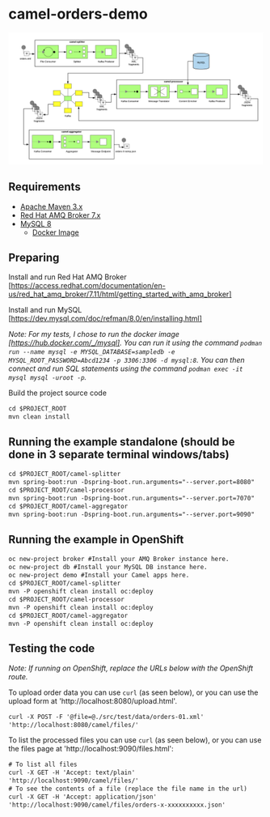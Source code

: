 # camel-orders-demo

![Demo Architecture](./images/demo_architecture.png)

## Requirements

- [Apache Maven 3.x](http://maven.apache.org)
- [Red Hat AMQ Broker 7.x](https://developers.redhat.com/products/amq/overview)
- [MySQL 8](https://www.mysql.com/oem/)
  - [Docker Image](https://hub.docker.com/_/mysql)

## Preparing

Install and run Red Hat AMQ Broker [https://access.redhat.com/documentation/en-us/red_hat_amq_broker/7.11/html/getting_started_with_amq_broker]

Install and run MySQL [https://dev.mysql.com/doc/refman/8.0/en/installing.html]

_Note: For my tests, I chose to run the docker image [https://hub.docker.com/_/mysql]. You can run it using the command `podman run --name mysql -e MYSQL_DATABASE=sampledb -e MYSQL_ROOT_PASSWORD=Abcd1234 -p 3306:3306 -d mysql:8`. You can then connect and run SQL statements using the command `podman exec -it mysql mysql -uroot -p`._

Build the project source code

```
cd $PROJECT_ROOT
mvn clean install
```

## Running the example standalone (should be done in 3 separate terminal windows/tabs)

```
cd $PROJECT_ROOT/camel-splitter
mvn spring-boot:run -Dspring-boot.run.arguments="--server.port=8080"
cd $PROJECT_ROOT/camel-processor
mvn spring-boot:run -Dspring-boot.run.arguments="--server.port=7070"
cd $PROJECT_ROOT/camel-aggregator
mvn spring-boot:run -Dspring-boot.run.arguments="--server.port=9090"
```

## Running the example in OpenShift

```
oc new-project broker #Install your AMQ Broker instance here.
oc new-project db #Install your MySQL DB instance here.
oc new-project demo #Install your Camel apps here.
cd $PROJECT_ROOT/camel-splitter
mvn -P openshift clean install oc:deploy
cd $PROJECT_ROOT/camel-processor
mvn -P openshift clean install oc:deploy
cd $PROJECT_ROOT/camel-aggregator
mvn -P openshift clean install oc:deploy
```

## Testing the code

_Note: If running on OpenShift, replace the URLs below with the OpenShift route._

To upload order data you can use `curl` (as seen below), or you can use the upload form at 'http://localhost:8080/upload.html'.

```
curl -X POST -F '@file=@./src/test/data/orders-01.xml' 'http://localhost:8080/camel/files/'
```

To list the processed files you can use `curl` (as seen below), or you can use the files page at 'http://localhost:9090/files.html':

```
# To list all files
curl -X GET -H 'Accept: text/plain' 'http://localhost:9090/camel/files/'
# To see the contents of a file (replace the file name in the url)
curl -X GET -H 'Accept: application/json' 'http://localhost:9090/camel/files/orders-x-xxxxxxxxxx.json'
```
